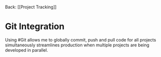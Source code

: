 Back: [[Project Tracking]]

# Git Integration
Using #Git allows me to globally commit, push and pull code for all projects simultaneously streamlines production when multiple projects are being developed in parallel.


